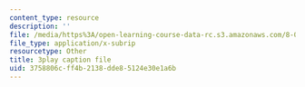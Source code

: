 ```yaml
---
content_type: resource
description: ''
file: /media/https%3A/open-learning-course-data-rc.s3.amazonaws.com/8-04-quantum-physics-i-spring-2016/3758806cff4b2138dde85124e30e1a6b_vFZeh8bMx58.srt
file_type: application/x-subrip
resourcetype: Other
title: 3play caption file
uid: 3758806c-ff4b-2138-dde8-5124e30e1a6b
---
```

